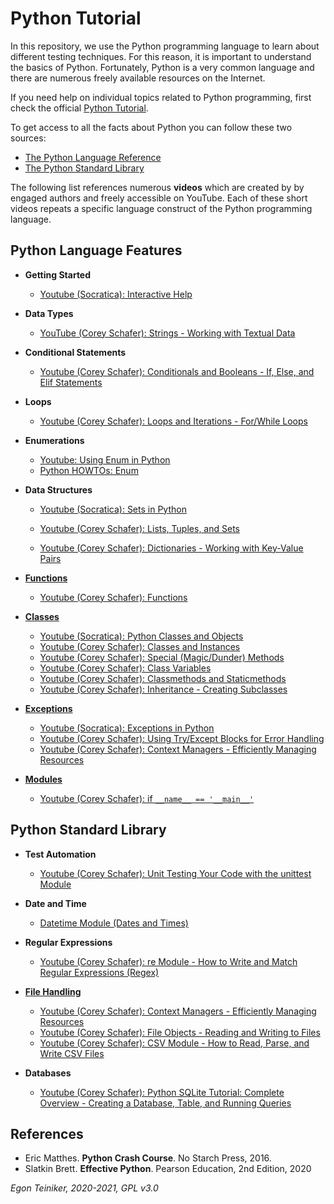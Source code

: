 # Python Tutorial

In this repository, we use the Python programming language to learn about different testing techniques.
For this reason, it is important to understand the basics of Python.
Fortunately, Python is a very common language and there are numerous freely available resources on the Internet.

If you need help on individual topics related to Python programming, first check the official
[Python Tutorial](https://docs.python.org/3/tutorial/index.html).

To get access to all the facts about Python you can follow these two sources:
* [The Python Language Reference](https://docs.python.org/3/reference/index.html)
* [The Python Standard Library](https://docs.python.org/3/library/index.html)

The following list references numerous **videos** which are created by by engaged authors and freely accessible on YouTube.
Each of these short videos repeats a specific language construct of the Python programming language.

## Python Language Features

  * **Getting Started** 
    * [Youtube (Socratica): Interactive Help](https://youtu.be/BVXv0-1Rcc8)
      
  * **Data Types** 
    * [YouTube (Corey Schafer): Strings - Working with Textual Data](https://youtu.be/k9TUPpGqYTo)



  * **Conditional Statements**  
    * [Youtube (Corey Schafer): Conditionals and Booleans - If, Else, and Elif Statements](https://youtu.be/DZwmZ8Usvnk)
  
  * **Loops** 
    * [Youtube (Corey Schafer): Loops and Iterations - For/While Loops](https://youtu.be/6iF8Xb7Z3wQ) 
  
  * **Enumerations** 
    * [Youtube: Using Enum in Python](https://youtu.be/gPPDXgCMZ0k)
    * [Python HOWTOs: Enum](https://docs.python.org/3.11/howto/enum.html)
      
  * **Data Structures** 
    * [Youtube (Socratica): Sets in Python](https://youtu.be/sBvaPopWOmQ)
      
    * [Youtube (Corey Schafer): Lists, Tuples, and Sets](https://youtu.be/W8KRzm-HUcc) 

    * [Youtube (Corey Schafer): Dictionaries - Working with Key-Value Pairs](https://youtu.be/daefaLgNkw0)

  * [**Functions**](https://github.com/teiniker/teiniker-lectures-softwaretesting/tree/master/introduction/python/functions) 
      * [Youtube (Corey Schafer): Functions](https://youtu.be/9Os0o3wzS_I)
  
  * [**Classes**](https://github.com/teiniker/teiniker-lectures-softwaretesting/tree/master/introduction/python/classes)
      * [Youtube (Socratica): Python Classes and Objects](https://youtu.be/apACNr7DC_s)
      * [Youtube (Corey Schafer): Classes and Instances](https://youtu.be/ZDa-Z5JzLYM)
      * [Youtube (Corey Schafer): Special (Magic/Dunder) Methods](https://youtu.be/rq8cL2XMM5M)
      * [Youtube (Corey Schafer): Class Variables](https://youtu.be/BJ-VvGyQxho)
      * [Youtube (Corey Schafer): Classmethods and Staticmethods](https://youtu.be/ZDa-Z5JzLYM)
      * [Youtube (Corey Schafer): Inheritance - Creating Subclasses](https://youtu.be/RSl87lqOXDE)
      
  * [**Exceptions**](https://github.com/teiniker/teiniker-lectures-softwaretesting/tree/master/introduction/python/exceptions)
      * [Youtube (Socratica):  Exceptions in Python](https://youtu.be/nlCKrKGHSSk)
      * [Youtube (Corey Schafer): Using Try/Except Blocks for Error Handling](https://youtu.be/NIWwJbo-9_8)
      * [Youtube (Corey Schafer): Context Managers - Efficiently Managing Resources](https://youtu.be/-aKFBoZpiqA)
      
  
  * [**Modules**](https://github.com/teiniker/teiniker-lectures-softwaretesting/tree/master/introduction/python)
      * [Youtube (Corey Schafer): if `__name__ == '__main__'`](https://youtu.be/sugvnHA7ElY)   


## Python Standard Library
  
  * **Test Automation**
    * [Youtube (Corey Schafer): Unit Testing Your Code with the unittest Module](https://youtu.be/6tNS--WetLI)   

  * **Date and Time**
     * [Datetime Module (Dates and Times)](https://youtu.be/RjMbCUpvIgw)

  * **Regular Expressions**
    * [Youtube (Corey Schafer): re Module - How to Write and Match Regular Expressions (Regex)](https://youtu.be/K8L6KVGG-7o)  
        
  * [**File Handling**](https://github.com/teiniker/teiniker-lectures-softwaretesting/tree/master/introduction/python/files)
     * [Youtube (Corey Schafer): Context Managers - Efficiently Managing Resources](https://youtu.be/-aKFBoZpiqA)  
     * [Youtube (Corey Schafer): File Objects - Reading and Writing to Files](https://youtu.be/Uh2ebFW8OYM)   
     * [Youtube (Corey Schafer): CSV Module - How to Read, Parse, and Write CSV Files](https://youtu.be/q5uM4VKywbA)

  * **Databases**
    * [Youtube (Corey Schafer): Python SQLite Tutorial: Complete Overview - Creating a Database, Table, and Running Queries](https://youtu.be/pd-0G0MigUA)

      


## References
* Eric Matthes. **Python Crash Course**. No Starch Press, 2016. 
* Slatkin Brett. **Effective Python**. Pearson Education, 2nd Edition, 2020


*Egon Teiniker, 2020-2021, GPL v3.0*

